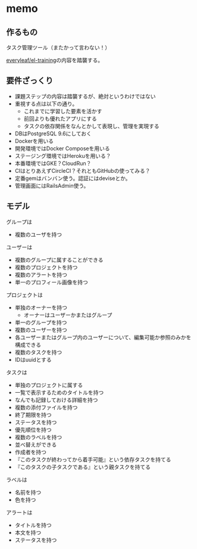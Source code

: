 # memo

## 作るもの

タスク管理ツール（またかって言わない！）

[everyleaf/el-training](https://github.com/everyleaf/el-training/blob/master/docs/el-training.md)の内容を踏襲する。

## 要件ざっくり

- 課題ステップの内容は踏襲するが、絶対というわけではない
- 重視する点は以下の通り。
    - これまでに学習した要素を活かす
	- 前回よりも優れたアプリにする
	- タスクの依存関係をなんとかして表現し、管理を実現する
- DBはPostgreSQL 9.6にしておく
- Dockerを用いる
- 開発環境ではDocker Composeを用いる
- ステージング環境ではHerokuを用いる？
- 本番環境ではGKE？CloudRun？
- CIはとりあえずCircleCI？それともGitHubの使ってみる？
- 定番gemはバンバン使う。認証にはdeviseとか。
- 管理画面にはRailsAdmin使う。

## モデル

グループは
- 複数のユーザを持つ

ユーザーは
- 複数のグループに属することができる
- 複数のプロジェクトを持つ
- 複数のアラートを持つ
- 単一のプロフィール画像を持つ

プロジェクトは
- 単独のオーナーを持つ
    - オーナーはユーザーかまたはグループ
- 単一のグループを持つ
- 複数のユーザーを持つ
- 各ユーザーまたはグループ内のユーザーについて、編集可能か参照のみかを構成できる
- 複数のタスクを持つ
- IDはuuidとする

タスクは
- 単独のプロジェクトに属する
- 一覧で表示するためのタイトルを持つ
- なんでも記録しておける詳細を持つ
- 複数の添付ファイルを持つ
- 終了期限を持つ
- ステータスを持つ
- 優先順位を持つ
- 複数のラベルを持つ
- 並べ替えができる
- 作成者を持つ
- 『このタスクが終わってから着手可能』という依存タスクを持てる
- 『このタスクの子タスクである』という親タスクを持てる

ラベルは
- 名前を持つ
- 色を持つ

アラートは
- タイトルを持つ
- 本文を持つ
- ステータスを持つ
